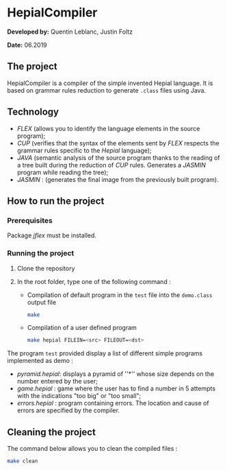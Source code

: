 # HepialCompiler

**Developed by:** Quentin Leblanc, Justin Foltz

**Date:** 06.2019

## The project

HepialCompiler is a compiler of the simple invented Hepial language. It is based on grammar rules reduction to generate `.class` files using Java.

## Technology

* *FLEX* (allows you to identify the language elements in the source program);
* *CUP* (verifies that the syntax of the elements sent by *FLEX* respects the grammar rules specific to the *Hepial* language);
* *JAVA* (semantic analysis of the source program thanks to the reading of a tree built during the reduction of *CUP* rules. Generates a *JASMIN* program while reading the tree);
* *JASMIN* : (generates the final image from the previously built program).

## How to run the project

### Prerequisites

Package *jflex* must be installed.

### Running the project

1. Clone the repository

2. In the root folder, type one of the following command :

   * Compilation of default program in the `test` file into the `demo.class` output file

     ```bash
     make
     ```

   * Compilation of a user defined program

     ```bash
     make hepial FILEIN=<src> FILEOUT=<dst>
     ```

The program `test` provided display a list of different simple programs implemented as demo :

- *pyramid.hepial*: displays a pyramid of ''*'' whose size depends on the number entered by the user;
- *game.hepial* : game where the user has to find a number in 5 attempts with the indications "too big" or "too small";
- *errors.hepial* : program containing errors. The location and cause of errors are specified by the compiler.

## Cleaning the project

The command below allows you to clean the compiled files :

```bash
make clean
```

